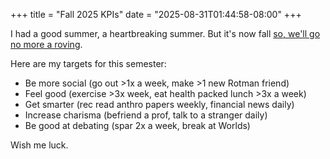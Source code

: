 +++
title = "Fall 2025 KPIs"
date = "2025-08-31T01:44:58-08:00" 
+++

I had a good summer, a heartbreaking summer. But it's now fall [so, we'll go no more a roving](https://www.poetryfoundation.org/poems/43845/so-well-go-no-more-a-roving).

Here are my targets for this semester:
- Be more social (go out >1x a week, make >1 new Rotman friend)
- Feel good (exercise >3x week, eat health packed lunch >3x a week)
- Get smarter (rec read anthro papers weekly, financial news daily)
- Increase charisma (befriend a prof, talk to a stranger daily)
- Be good at debating (spar 2x a week, break at Worlds)

Wish me luck. 